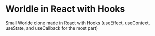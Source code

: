 # Worldle in React with Hooks

Small Worlde clone made in React with Hooks (useEffect, useContext, useState, and useCallback for the most part)